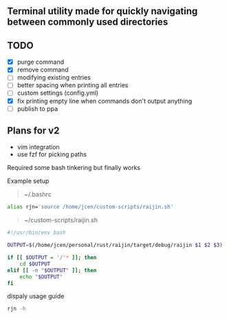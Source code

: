 ## Terminal utility made for quickly navigating between commonly used directories 

## TODO
- [x] purge command
- [x] remove command
- [ ] modifying existing entries
- [ ] better spacing when printing all entries
- [ ] custom settings (config.yml)
- [x] fix printing empty line when commands don't output anything
- [ ] publish to ppa
## Plans for v2
- vim integration
- use fzf for picking paths

Required some bash tinkering but finally works

Example setup
> ~/.bashrc
```bash
alias rjn='source /home/jcen/custom-scripts/raijin.sh'
```

> ~/custom-scripts/raijin.sh
```bash
#!/usr/bin/env bash

OUTPUT=$(/home/jcen/personal/rust/raijin/target/debug/raijin $1 $2 $3)

if [[ $OUTPUT = '/'* ]]; then
	cd $OUTPUT
elif [[ -n "$OUTPUT" ]]; then
	echo "$OUTPUT"
fi
```

dispaly usage guide
```bash
rjn -h
```
